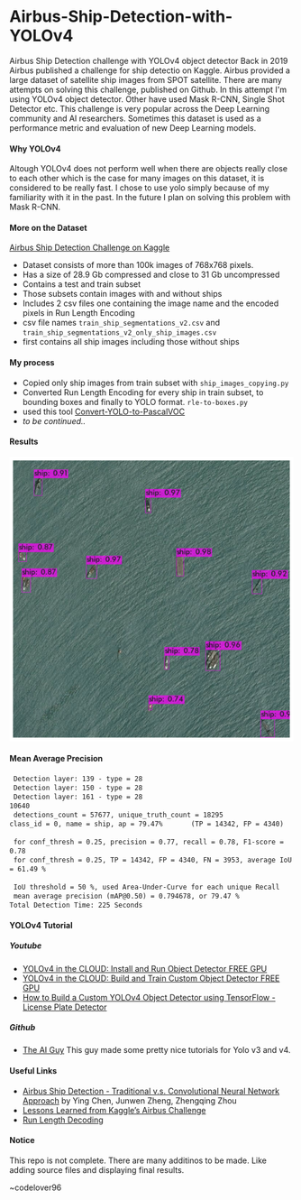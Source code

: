 # Airbus-Ship-Detection-with-YOLOv4
Airbus Ship Detection challenge with YOLOv4 object detector
Back in 2019 Airbus published a challenge for ship detectio on Kaggle. Airbus provided a large dataset of satellite ship images from SPOT satellite.
There are many attempts on solving this challenge, published on Github. In this attempt I'm using YOLOv4 object detector. Other have used Mask R-CNN, Single Shot Detector etc. This challenge is very popular across the Deep Learning community and AI researchers. Sometimes this dataset is used as a performance metric and evaluation of new Deep Learning models.

#### Why YOLOv4
Altough YOLOv4 does not perform well when there are objects really close to each other which is the case for many images on this dataset, it is considered to be really fast. I chose to use yolo simply because of my familiarity with it in the past. In the future I plan on solving this problem with Mask R-CNN.

#### More on the Dataset
[Airbus Ship Detection Challenge on Kaggle](https://www.kaggle.com/c/airbus-ship-detection)

* Dataset consists of more than 100k images of 768x768 pixels.
* Has a size of 28.9 Gb compressed and close to 31 Gb uncompressed
* Contains a test and train subset
* Those subsets contain images with and without ships
* Includes 2 csv files one containing the image name and the encoded pixels in Run Length Encoding
* csv file names ``train_ship_segmentations_v2.csv`` and ``train_ship_segmentations_v2_only_ship_images.csv``
* first contains all ship images including those without ships

#### My process
* Copied only ship images from train subset with ``ship_images_copying.py``
* Converted Run Length Encoding for every ship in train subset, to bounding boxes and finally to YOLO format. ``rle-to-boxes.py``
* used this tool [Convert-YOLO-to-PascalVOC](https://github.com/carolinepacheco/convert-yolo-to-pascalvoc)
* *to be continued..*

#### Results
![Sample of Yolo v4 Results](https://github.com/codelover96/Airbus-Ship-Detection-with-YOLOv4/blob/main/0a89c4e4b_results.png)
#### Mean Average Precision

```calculation mAP (mean average precision)
 Detection layer: 139 - type = 28 
 Detection layer: 150 - type = 28 
 Detection layer: 161 - type = 28 
10640
 detections_count = 57677, unique_truth_count = 18295  
class_id = 0, name = ship, ap = 79.47%   	 (TP = 14342, FP = 4340) 

 for conf_thresh = 0.25, precision = 0.77, recall = 0.78, F1-score = 0.78 
 for conf_thresh = 0.25, TP = 14342, FP = 4340, FN = 3953, average IoU = 61.49 % 

 IoU threshold = 50 %, used Area-Under-Curve for each unique Recall 
 mean average precision (mAP@0.50) = 0.794678, or 79.47 % 
Total Detection Time: 225 Seconds
```

#### YOLOv4 Tutorial
##### Youtube
* [YOLOv4 in the CLOUD: Install and Run Object Detector FREE GPU](https://www.youtube.com/watch?v=mKAEGSxwOAY)
* [YOLOv4 in the CLOUD: Build and Train Custom Object Detector FREE GPU](https://www.youtube.com/watch?v=mmj3nxGT2YQ)
* [How to Build a Custom YOLOv4 Object Detector using TensorFlow - License Plate Detector](https://www.youtube.com/watch?v=nOIVxi5yurE)
##### Github
* [The AI Guy](https://github.com/theAIGuysCode) This guy made some pretty nice tutorials for Yolo v3 and v4.

#### Useful Links
- [Airbus Ship Detection - Traditional v.s. Convolutional Neural Network Approach](http://cs229.stanford.edu/proj2018/report/58.pdf) by Ying Chen, Junwen Zheng, Zhengqing Zhou 
- [Lessons Learned from Kaggle’s Airbus Challenge](https://towardsdatascience.com/lessons-learned-from-kaggles-airbus-challenge-252e25c5efac)
- [Run Length Decoding](https://www.kaggle.com/chisanchensc/run-length-decoding-quick-start)

#### Notice
This repo is not complete. There are many additinos to be made. Like adding source files and displaying final results.

~codelover96
